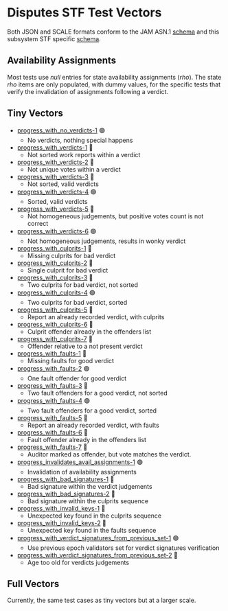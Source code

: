 # Disputes STF Test Vectors

Both JSON and SCALE formats conform to the JAM ASN.1 [schema](../jam-types-asn/jam-types.asn)
and this subsystem STF specific [schema](./disputes.asn).

## Availability Assignments

Most tests use *null* entries for state availability assignments (*rho*).
The state *rho* items are only populated, with dummy values, for the specific
tests that verify the invalidation of assignments following a verdict.

## Tiny Vectors

- [progress_with_no_verdicts-1](tiny/progress_with_no_verdicts.json) 🟢 
  - No verdicts, nothing special happens
- [progress_with_verdicts-1](tiny/progress_with_verdicts-1.json) 🔴
  - Not sorted work reports within a verdict
- [progress_with_verdicts-2](tiny/progress_with_verdicts-2.json) 🔴
  - Not unique votes within a verdict
- [progress_with_verdicts-3](tiny/progress_with_verdicts-3.json) 🔴
  - Not sorted, valid verdicts
- [progress_with_verdicts-4](tiny/progress_with_verdicts-4.json) 🟢
  - Sorted, valid verdicts
- [progress_with_verdicts-5](tiny/progress_with_verdicts-5.json) 🔴
  - Not homogeneous judgements, but positive votes count is not correct
- [progress_with_verdicts-6](tiny/progress_with_verdicts-6.json) 🟢
  - Not homogeneous judgements, results in wonky verdict
- [progress_with_culprits-1](tiny/progress_with_culprits-1.json) 🔴
  - Missing culprits for bad verdict
- [progress_with_culprits-2](tiny/progress_with_culprits-2.json) 🔴
  - Single culprit for bad verdict
- [progress_with_culprits-3](tiny/progress_with_culprits-3.json) 🔴
  - Two culprits for bad verdict, not sorted
- [progress_with_culprits-4](tiny/progress_with_culprits-4.json) 🟢
  - Two culprits for bad verdict, sorted
- [progress_with_culprits-5](tiny/progress_with_culprits-5.json) 🔴
  - Report an already recorded verdict, with culprits
- [progress_with_culprits-6](tiny/progress_with_culprits-6.json) 🔴
  - Culprit offender already in the offenders list
- [progress_with_culprits-7](tiny/progress_with_culprits-7.json) 🔴
  - Offender relative to a not present verdict
- [progress_with_faults-1](tiny/progress_with_faults-1.json) 🔴
  - Missing faults for good verdict
- [progress_with_faults-2](tiny/progress_with_faults-2.json) 🟢
  - One fault offender for good verdict
- [progress_with_faults-3](tiny/progress_with_faults-3.json) 🔴
  - Two fault offenders for a good verdict, not sorted
- [progress_with_faults-4](tiny/progress_with_faults-4.json) 🟢
  - Two fault offenders for a good verdict, sorted
- [progress_with_faults-5](tiny/progress_with_faults-5.json) 🔴
  - Report an already recorded verdict, with faults
- [progress_with_faults-6](tiny/progress_with_faults-6.json) 🔴
  - Fault offender already in the offenders list
- [progress_with_faults-7](tiny/progress_with_faults-7.json) 🔴
  - Auditor marked as offender, but vote matches the verdict.
- [progress_invalidates_avail_assignments-1](tiny/progress_invalidates_avail_assignments-1.json) 🟢
  - Invalidation of availability assignments
- [progress_with_bad_signatures-1](tiny/progress_with_bad_signatures-1.json) 🔴
  - Bad signature within the verdict judgements
- [progress_with_bad_signatures-2](tiny/progress_with_bad_signatures-2.json) 🔴
  - Bad signature within the culprits sequence
- [progress_with_invalid_keys-1](tiny/progress_with_invalid_keys-1.json) 🔴
  - Unexpected key found in the culprits sequence
- [progress_with_invalid_keys-2](tiny/progress_with_invalid_keys-2.json) 🔴
  - Unexpected key found in the faults sequence
- [progress_with_verdict_signatures_from_previous_set-1](tiny/progress_with_verdict_signatures_from_previous_set-1.json) 🟢
  - Use previous epoch validators set for verdict signatures verification
- [progress_with_verdict_signatures_from_previous_set-2](tiny/progress_with_verdict_signatures_from_previous_set-2.json) 🔴
  - Age too old for verdicts judgements

## Full Vectors

Currently, the same test cases as tiny vectors but at a larger scale.
